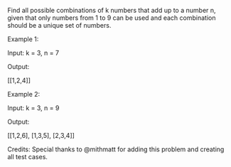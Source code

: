 Find all possible combinations of k numbers that add up to a number n, given that only numbers from 1 to 9 can be used and each combination should be a unique set of numbers.

Example 1:

Input: k = 3, n = 7

Output:

[[1,2,4]]

Example 2:

Input: k = 3, n = 9

Output:

[[1,2,6], [1,3,5], [2,3,4]]

Credits:
Special thanks to @mithmatt for adding this problem and creating all test cases.
